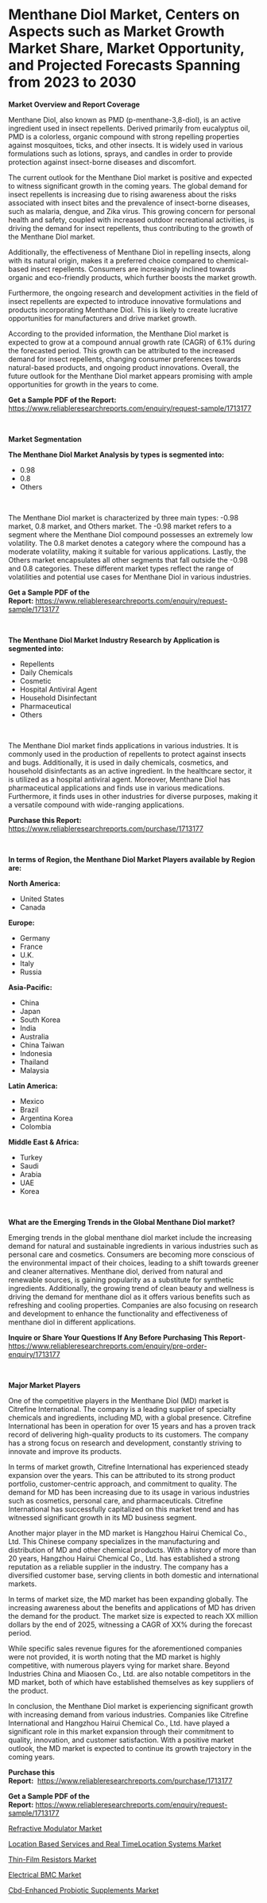 <p><h1>Menthane Diol Market, Centers on Aspects such as Market Growth Market Share, Market Opportunity, and Projected Forecasts Spanning from 2023 to 2030</h1></p><p><strong>Market Overview and Report Coverage</strong></p>
<p><p>Menthane Diol, also known as PMD (p-menthane-3,8-diol), is an active ingredient used in insect repellents. Derived primarily from eucalyptus oil, PMD is a colorless, organic compound with strong repelling properties against mosquitoes, ticks, and other insects. It is widely used in various formulations such as lotions, sprays, and candles in order to provide protection against insect-borne diseases and discomfort.</p><p>The current outlook for the Menthane Diol market is positive and expected to witness significant growth in the coming years. The global demand for insect repellents is increasing due to rising awareness about the risks associated with insect bites and the prevalence of insect-borne diseases, such as malaria, dengue, and Zika virus. This growing concern for personal health and safety, coupled with increased outdoor recreational activities, is driving the demand for insect repellents, thus contributing to the growth of the Menthane Diol market.</p><p>Additionally, the effectiveness of Menthane Diol in repelling insects, along with its natural origin, makes it a preferred choice compared to chemical-based insect repellents. Consumers are increasingly inclined towards organic and eco-friendly products, which further boosts the market growth.</p><p>Furthermore, the ongoing research and development activities in the field of insect repellents are expected to introduce innovative formulations and products incorporating Menthane Diol. This is likely to create lucrative opportunities for manufacturers and drive market growth.</p><p>According to the provided information, the Menthane Diol market is expected to grow at a compound annual growth rate (CAGR) of 6.1% during the forecasted period. This growth can be attributed to the increased demand for insect repellents, changing consumer preferences towards natural-based products, and ongoing product innovations. Overall, the future outlook for the Menthane Diol market appears promising with ample opportunities for growth in the years to come.</p></p>
<p><strong>Get a Sample PDF of the Report:</strong> <a href="https://www.reliableresearchreports.com/enquiry/request-sample/1713177">https://www.reliableresearchreports.com/enquiry/request-sample/1713177</a></p>
<p>&nbsp;</p>
<p><strong>Market Segmentation</strong></p>
<p><strong>The Menthane Diol Market Analysis by types is segmented into:</strong></p>
<p><ul><li>0.98</li><li>0.8</li><li>Others</li></ul></p>
<p>&nbsp;</p>
<p><p>The Menthane Diol market is characterized by three main types: -0.98 market, 0.8 market, and Others market. The -0.98 market refers to a segment where the Menthane Diol compound possesses an extremely low volatility. The 0.8 market denotes a category where the compound has a moderate volatility, making it suitable for various applications. Lastly, the Others market encapsulates all other segments that fall outside the -0.98 and 0.8 categories. These different market types reflect the range of volatilities and potential use cases for Menthane Diol in various industries.</p></p>
<p><strong>Get a Sample PDF of the Report:</strong>&nbsp;<a href="https://www.reliableresearchreports.com/enquiry/request-sample/1713177">https://www.reliableresearchreports.com/enquiry/request-sample/1713177</a></p>
<p>&nbsp;</p>
<p><strong>The Menthane Diol Market Industry Research by Application is segmented into:</strong></p>
<p><ul><li>Repellents</li><li>Daily Chemicals</li><li>Cosmetic</li><li>Hospital Antiviral Agent</li><li>Household Disinfectant</li><li>Pharmaceutical</li><li>Others</li></ul></p>
<p>&nbsp;</p>
<p><p>The Menthane Diol market finds applications in various industries. It is commonly used in the production of repellents to protect against insects and bugs. Additionally, it is used in daily chemicals, cosmetics, and household disinfectants as an active ingredient. In the healthcare sector, it is utilized as a hospital antiviral agent. Moreover, Menthane Diol has pharmaceutical applications and finds use in various medications. Furthermore, it finds uses in other industries for diverse purposes, making it a versatile compound with wide-ranging applications.</p></p>
<p><strong>Purchase this Report:</strong>&nbsp; <a href="https://www.reliableresearchreports.com/purchase/1713177">https://www.reliableresearchreports.com/purchase/1713177</a></p>
<p>&nbsp;</p>
<p><strong>In terms of Region, the Menthane Diol Market Players available by Region are:</strong></p>
<p>
    <p> <strong> North America: </strong>
        <ul>
            <li>United States</li>
            <li>Canada</li>
        </ul>
        </p> 
    <p> <strong> Europe: </strong>
        <ul>
            <li>Germany</li>
            <li>France</li>
            <li>U.K.</li>
            <li>Italy</li>
            <li>Russia</li>
        </ul>
        </p> 
    <p> <strong> Asia-Pacific: </strong>
        <ul>
            <li>China</li>
            <li>Japan</li>
            <li>South Korea</li>
            <li>India</li>
            <li>Australia</li>
            <li>China Taiwan</li>
            <li>Indonesia</li>
            <li>Thailand</li>
            <li>Malaysia</li>
        </ul>
        </p> 
    <p> <strong> Latin America: </strong>
        <ul>
            <li>Mexico</li>
            <li>Brazil</li>
            <li>Argentina Korea</li>
            <li>Colombia</li>
        </ul>
        </p> 
    <p> <strong> Middle East & Africa: </strong>
        <ul>
            <li>Turkey</li>
            <li>Saudi</li>
            <li>Arabia</li>
            <li>UAE</li>
            <li>Korea</li>
        </ul>
    </p>
    </p>
<p>&nbsp;</p>
<p><strong>What are the Emerging Trends in the Global Menthane Diol market?</strong></p>
<p><p>Emerging trends in the global menthane diol market include the increasing demand for natural and sustainable ingredients in various industries such as personal care and cosmetics. Consumers are becoming more conscious of the environmental impact of their choices, leading to a shift towards greener and cleaner alternatives. Menthane diol, derived from natural and renewable sources, is gaining popularity as a substitute for synthetic ingredients. Additionally, the growing trend of clean beauty and wellness is driving the demand for menthane diol as it offers various benefits such as refreshing and cooling properties. Companies are also focusing on research and development to enhance the functionality and effectiveness of menthane diol in different applications.</p></p>
<p><strong>Inquire or Share Your Questions If Any Before Purchasing This Report</strong>- <a href="https://www.reliableresearchreports.com/enquiry/pre-order-enquiry/1713177">https://www.reliableresearchreports.com/enquiry/pre-order-enquiry/1713177</a></p>
<p>&nbsp;</p>
<p><strong>Major Market Players</strong></p>
<p><p>One of the competitive players in the Menthane Diol (MD) market is Citrefine International. The company is a leading supplier of specialty chemicals and ingredients, including MD, with a global presence. Citrefine International has been in operation for over 15 years and has a proven track record of delivering high-quality products to its customers. The company has a strong focus on research and development, constantly striving to innovate and improve its products.</p><p>In terms of market growth, Citrefine International has experienced steady expansion over the years. This can be attributed to its strong product portfolio, customer-centric approach, and commitment to quality. The demand for MD has been increasing due to its usage in various industries such as cosmetics, personal care, and pharmaceuticals. Citrefine International has successfully capitalized on this market trend and has witnessed significant growth in its MD business segment.</p><p>Another major player in the MD market is Hangzhou Hairui Chemical Co., Ltd. This Chinese company specializes in the manufacturing and distribution of MD and other chemical products. With a history of more than 20 years, Hangzhou Hairui Chemical Co., Ltd. has established a strong reputation as a reliable supplier in the industry. The company has a diversified customer base, serving clients in both domestic and international markets.</p><p>In terms of market size, the MD market has been expanding globally. The increasing awareness about the benefits and applications of MD has driven the demand for the product. The market size is expected to reach XX million dollars by the end of 2025, witnessing a CAGR of XX% during the forecast period.</p><p>While specific sales revenue figures for the aforementioned companies were not provided, it is worth noting that the MD market is highly competitive, with numerous players vying for market share. Beyond Industries China and Miaosen Co., Ltd. are also notable competitors in the MD market, both of which have established themselves as key suppliers of the product.</p><p>In conclusion, the Menthane Diol market is experiencing significant growth with increasing demand from various industries. Companies like Citrefine International and Hangzhou Hairui Chemical Co., Ltd. have played a significant role in this market expansion through their commitment to quality, innovation, and customer satisfaction. With a positive market outlook, the MD market is expected to continue its growth trajectory in the coming years.</p></p>
<p><strong>Purchase this Report:</strong>&nbsp;&nbsp;<a href="https://www.reliableresearchreports.com/purchase/1713177">https://www.reliableresearchreports.com/purchase/1713177</a></p>
<p></p>
<p><strong>Get a Sample PDF of the Report:</strong>&nbsp;<a href="https://www.reliableresearchreports.com/enquiry/request-sample/1713177">https://www.reliableresearchreports.com/enquiry/request-sample/1713177</a></p>
<p><p><a href="https://medium.com/@merrittrice2023/refractive-modulator-market-report-reveals-the-latest-trends-and-growth-opportunities-of-this-9914ec61c8d8">Refractive Modulator Market</a></p><p><a href="https://github.com/Chiragrp24/Market-Research-Report-List-1/blob/main/location-based-services-and-real-timelocation-systems-market.md">Location Based Services and Real TimeLocation Systems Market</a></p><p><a href="https://github.com/YashRP12/Market-Research-Report-List-1/blob/main/thin-film-resistors-market.md">Thin-Film Resistors Market</a></p><p><a href="https://issuu.com/reportprime-2/docs/electrical-bmc-market-size-2030.pptx?fr=xKAE9_zU1NQ">Electrical BMC Market</a></p><p><a href="https://issuu.com/reportprime-2/docs/cbd-enhanced-probiotic-supplements-market-size-203?fr=xKAE9_zU1NQ">Cbd-Enhanced Probiotic Supplements Market</a></p></p>